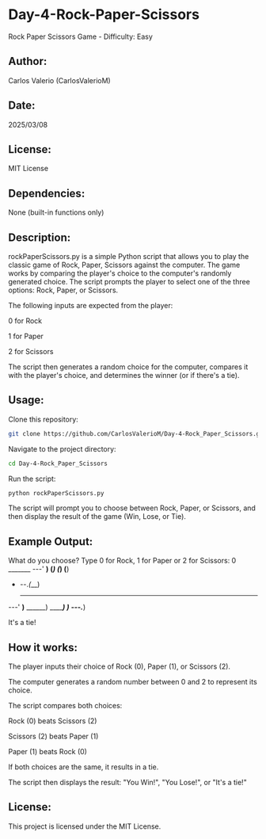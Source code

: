 # Day-4-Rock-Paper-Scissors
Rock Paper Scissors Game - Difficulty: Easy

## Author:
Carlos Valerio (CarlosValerioM)

## Date:
2025/03/08

## License:
MIT License

## Dependencies:
None (built-in functions only)

## Description:
rockPaperScissors.py is a simple Python script that allows you to play the classic game of Rock, Paper, Scissors against the computer. The game works by comparing the player's choice to the computer's randomly generated choice. The script prompts the player to select one of the three options: Rock, Paper, or Scissors.

The following inputs are expected from the player:

0 for Rock

1 for Paper

2 for Scissors

The script then generates a random choice for the computer, compares it with the player's choice, and determines the winner (or if there's a tie).

## Usage:
Clone this repository:
```bash
git clone https://github.com/CarlosValerioM/Day-4-Rock_Paper_Scissors.git
```
Navigate to the project directory:
```bash
cd Day-4-Rock_Paper_Scissors
```
Run the script:

```bash
python rockPaperScissors.py
```
The script will prompt you to choose between Rock, Paper, or Scissors, and then display the result of the game (Win, Lose, or Tie).

## Example Output:
What do you choose? Type 0 for Rock, 1 for Paper or 2 for Scissors: 0
    _______
---'    ____)
       (_____)
       (_____)
       (____)
- --._(___)

    _______
---'   ____)____
          ______)
          _______)
         _______)
---.__________)

It's a tie!

## How it works:
The player inputs their choice of Rock (0), Paper (1), or Scissors (2).

The computer generates a random number between 0 and 2 to represent its choice.

The script compares both choices:

Rock (0) beats Scissors (2)

Scissors (2) beats Paper (1)

Paper (1) beats Rock (0)

If both choices are the same, it results in a tie.

The script then displays the result: "You Win!", "You Lose!", or "It's a tie!"

## License:
This project is licensed under the MIT License.
